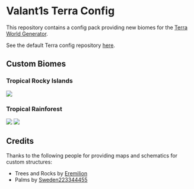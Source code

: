 # Valant1s Terra Config
This repository contains a config pack providing new biomes for the [Terra World Generator](https://github.com/PolyhedralDev/Terra).

See the default Terra config repository [here](https://github.com/PolyhedralDev/TerraDefaultConfig).

## Custom Biomes
### Tropical Rocky Islands
![](https://github.com/Valant1s/TerraConfig/blob/main/img/Tropical_Rocky_Islands.png?raw=true)

### Tropical Rainforest
![](https://github.com/Valant1s/TerraConfig/blob/main/img/Tropical_Rainforest_1.png?raw=true)
![](https://github.com/Valant1s/TerraConfig/blob/main/img/Tropical_Rainforest_2.png?raw=true)

## Credits
Thanks to the following people for providing maps and schematics for custom structures:
- Trees and Rocks by [Eremilion](https://www.planetminecraft.com/member/eremilion/)
- Palms by [Sweden223344455](https://www.planetminecraft.com/member/sweden223344455/)